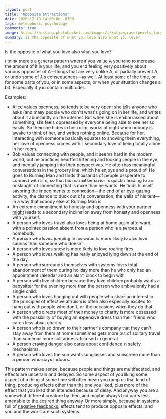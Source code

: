 ```yaml
---
layout: post
title: "Opposite attractions"
date: 2020-12-19 14:00:00 -0700
tags: meteuphoric psychology
comments: true
image: https://hosting.photobucket.com/images/i/katjasgrace/pexels_taryn_elliott_4231477.jpg
summary: Is the opposite of what you love also what you love?
---
```

Is the opposite of what you love also what you love?

I think there's a general pattern where if you value A you tend to increase the amount of it in your life, and you end feeling very positively about various opposites of A&mdash;things that are very unlike A, or partially prevent A, or undo some of A's consequences&mdash;as well. At least some of the time, or for some parts of you, or in some aspects, or when your situation changes a bit. Especially if you contain multitudes.

Examples:<!--ex-->
- Alice values openness, so tends to be very open: she tells anyone who asks (and many people who don't) what's going on in her life, and writes about it abundantly on the internet. But when she is embarrassed about something, she feels oppressed by everyone being able to see her so easily. So then she hides in her room, works at night when nobody is awake to think of her, and writes nothing online. Because for her, interacting with someone basically equates to showing them everything, her love of openness comes with a secondary love of being totally alone in her room.
- Bob values connecting with people, and it seems hard in the modern world, but he practices heartfelt listening and looking people in the eye, and mentally jumping into their perspectives. He often has meaningful conversations in the grocery line, which he enjoys and is proud of. He goes to Burning Man and finds thousands of people desperate to connect with him, so that his normal behavior is quickly leading to an onslaught of connecting that is more than he wants. He finds himself savoring the impediments to connection&mdash;the end of an eye-gazing activity, the chance to duck out of a conversation, the walls of his tent&mdash;in a way that nobody else at Burning Man is.
- An extreme commitment to honesty and openness with your partner [might](https://meteuphoric.com/2010/11/10/know-thyself-vs-know-one-another/) leads to a secondary inclination away from honesty and openness with yourself.
- A person who loves travel also loves being at home again afterward, with a pointed passion absent from a person who is a perpetual homebody.
- A person who loves jumping in ice water is more likely to also love saunas than someone who doesn't.
- A person who loves snow is more likely to love roaring fires.
- A person who loves walking has really enjoyed lying down at the end of the day.
- A person who surrounds themselves with systems loves total abandonment of them during holiday more than he who only had an appointment calendar and an alarm clock to begin with.
- A person with five children because they love children probably wants a babysitter for the evening more than the person who ambivalently had a single child.
- A person who loves hanging out with people who share an interest in the principles of effective altruism is often also especially excited to hang out with people who don't, on the occasions when they do that.
- A person who directs most of their money to charity is more obsessed with the possibility of buying an expensive dress than their friend who cares less about charity.
- A person who is so drawn to their partner's company that they can't stay away from them at home sometimes gets more out of solitary travel than someone more solitariness-focused in general.
- A person craving danger also cares about confidence in safety mechanisms.
- A person who loves the sun wants sunglasses and sunscreen more than a person who stays indoors.

This pattern makes sense, because people and things are multifaceted, and effects are uncertain and delayed. So some aspect of you liking some aspect of a thing at some time will often mean you ramp up that kind of thing, producing effects other than the one you liked, plus more of the effect that you liked than intended because of delay. And anyway you are a somewhat different creature by then, and maybe always had parts less amenable to the desired thing anyway. Or more simply, because in systems full of [negative feedbacks](https://en.wikipedia.org/wiki/Negative_feedback), effects tend to produce opposite effects, and you and the world are such systems.
